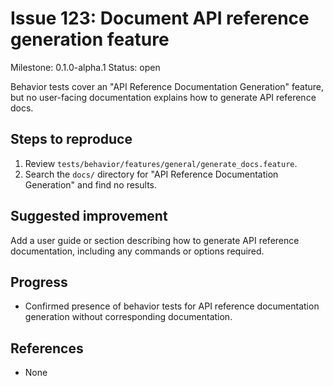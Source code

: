 # Issue 123: Document API reference generation feature

Milestone: 0.1.0-alpha.1
Status: open


Behavior tests cover an "API Reference Documentation Generation" feature, but no user-facing documentation explains how to generate API reference docs.

## Steps to reproduce
1. Review `tests/behavior/features/general/generate_docs.feature`.
2. Search the `docs/` directory for "API Reference Documentation Generation" and find no results.

## Suggested improvement
Add a user guide or section describing how to generate API reference documentation, including any commands or options required.

## Progress
- Confirmed presence of behavior tests for API reference documentation generation without corresponding documentation.

## References

- None
